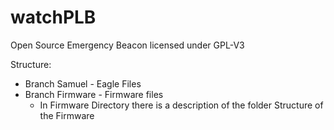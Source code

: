 # watchPLB
Open Source Emergency Beacon licensed under GPL-V3

Structure:
* Branch Samuel - Eagle Files
* Branch Firmware - Firmware files
  * In Firmware Directory there is a description of the folder Structure of the Firmware
